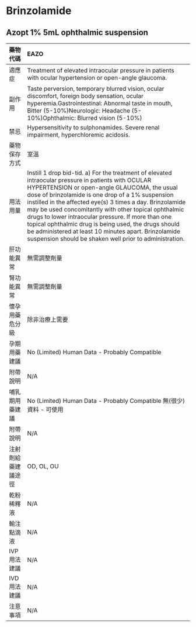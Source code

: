# Brinzolamide

## Azopt 1% 5mL ophthalmic suspension

| 藥物代碼           | EAZO                                                                                                                                                                                                                                                                                                                                                                                                                                                                                                                                                          |
|:-------------------|:--------------------------------------------------------------------------------------------------------------------------------------------------------------------------------------------------------------------------------------------------------------------------------------------------------------------------------------------------------------------------------------------------------------------------------------------------------------------------------------------------------------------------------------------------------------|
| 適應症             | Treatment of elevated intraocular pressure in patients with ocular hypertension or open-angle glaucoma.                                                                                                                                                                                                                                                                                                                                                                                                                                                       |
| 副作用             | Taste perversion, temporary blurred vision, ocular discomfort, foreign body sensation, ocular hyperemia.Gastrointestinal: Abnormal taste in mouth, Bitter (5-10%)Neurologic: Headache (5-10%)Ophthalmic: Blurred vision (5-10%)                                                                                                                                                                                                                                                                                                                               |
| 禁忌               | Hypersensitivity to sulphonamides. Severe renal impairment, hyperchloremic acidosis.                                                                                                                                                                                                                                                                                                                                                                                                                                                                          |
| 藥物保存方式       | 室溫                                                                                                                                                                                                                                                                                                                                                                                                                                                                                                                                                          |
| 用法用量           | Instill 1 drop bid-tid. a) For the treatment of elevated intraocular pressure in patients with OCULAR HYPERTENSION or open-angle GLAUCOMA, the usual dose of brinzolamide is one drop of a 1% suspension instilled in the affected eye(s) 3 times a day. Brinzolamide may be used concomitantly with other topical ophthalmic drugs to lower intraocular pressure. If more than one topical ophthalmic drug is being used, the drugs should be administered at least 10 minutes apart. Brinzolamide suspension should be shaken well prior to administration. |
| 肝功能異常         | 無需調整劑量                                                                                                                                                                                                                                                                                                                                                                                                                                                                                                                                                  |
| 腎功能異常         | 無需調整劑量                                                                                                                                                                                                                                                                                                                                                                                                                                                                                                                                                  |
| 懷孕用藥危分級     | 除非治療上需要                                                                                                                                                                                                                                                                                                                                                                                                                                                                                                                                                |
| 孕期用藥建議       | No (Limited) Human Data - Probably Compatible                                                                                                                                                                                                                                                                                                                                                                                                                                                                                                                 |
| 附帶說明           | N/A                                                                                                                                                                                                                                                                                                                                                                                                                                                                                                                                                           |
| 哺乳期用藥建議     | No (Limited) Human Data - Probably Compatible 無(很少)資料 - 可使用                                                                                                                                                                                                                                                                                                                                                                                                                                                                                           |
| 附帶說明           | N/A                                                                                                                                                                                                                                                                                                                                                                                                                                                                                                                                                           |
| 注射劑給藥建議途徑 | OD, OL, OU                                                                                                                                                                                                                                                                                                                                                                                                                                                                                                                                                    |
| 乾粉稀釋液         | N/A                                                                                                                                                                                                                                                                                                                                                                                                                                                                                                                                                           |
| 輸注點滴液         | N/A                                                                                                                                                                                                                                                                                                                                                                                                                                                                                                                                                           |
| IVP 用法建議       | N/A                                                                                                                                                                                                                                                                                                                                                                                                                                                                                                                                                           |
| IVD 用法建議       | N/A                                                                                                                                                                                                                                                                                                                                                                                                                                                                                                                                                           |
| 注意事項           | N/A                                                                                                                                                                                                                                                                                                                                                                                                                                                                                                                                                           |


